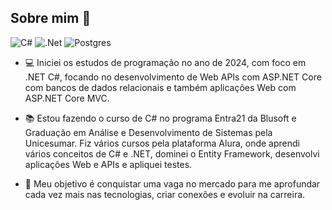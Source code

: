 ## Sobre mim 👋

![C#](https://img.shields.io/badge/c%23-%23239120.svg?style=for-the-badge&logo=csharp&logoColor=white) ![.Net](https://img.shields.io/badge/.NET-5C2D91?style=for-the-badge&logo=.net&logoColor=white) ![Postgres](https://img.shields.io/badge/postgres-%23316192.svg?style=for-the-badge&logo=postgresql&logoColor=white) 

- :computer: Iniciei os estudos de programação no ano de 2024, com foco em .NET C#, focando no desenvolvimento de Web APIs com ASP.NET Core com bancos de dados relacionais e também aplicações Web com ASP.NET Core MVC.

- :books:	Estou fazendo o curso de C# no programa Entra21 da Blusoft e Graduação em Análise e Desenvolvimento de Sistemas pela Unicesumar.
Fiz vários cursos pela plataforma Alura, onde aprendi vários conceitos de C# e .NET, dominei o Entity Framework, desenvolvi aplicações Web e APIs e apliquei testes.

- :dart: Meu objetivo é conquistar uma vaga no mercado para me aprofundar cada vez mais nas tecnologias, criar conexões e evoluir na carreira.
